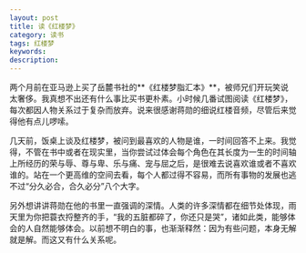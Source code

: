 ```yaml
---
layout: post
title: 读《红楼梦》
category: 读书
tags: 红楼梦
keywords: 
description: 
---
```


两个月前在亚马逊上买了岳麓书社的**《红楼梦脂汇本》**，被师兄们开玩笑说太奢侈。我真想不出还有什么事比买书更朴素。小时候几番试图阅读《红楼梦》，每次都因人物关系过于复杂而放弃。说来很感谢蒋勋的细说红楼音频，尽管后来觉得他有点儿啰嗦。

几天前，饭桌上谈及红楼梦，被问到最喜欢的人物是谁，一时间回答不上来。我觉得，不管在书中或者在现实里，当你尝试过体会每个角色在其长度为一生的时间轴上所经历的荣与辱、尊与卑、乐与痛、宠与屈之后，是很难去说喜欢谁或者不喜欢谁的。站在一个更高维的空间去看，每个人都过得不容易，而所有事物的发展也逃不过“分久必合，合久必分”八个大字。

另外想讲讲蒋勋在他的书里一直强调的深情。人类的许多深情都在细节处体现，雨天里为你把蓑衣捋整齐的手，“我的五脏都碎了，你还只是哭”，诸如此类，能够体会的人自然能够体会。以前想不明白的事，也渐渐释然：因为有些问题，本身无解就是解。而这又有什么关系呢。
 


